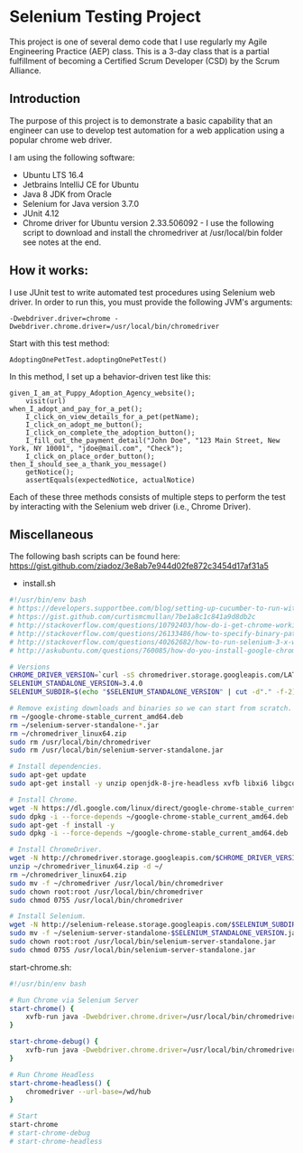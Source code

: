 # Selenium Testing Project
This project is one of several demo code that I use regularly my
Agile Engineering Practice (AEP) class. This is a 3-day class that is
a partial fulfillment of becoming a Certified Scrum Developer (CSD) by
the Scrum Alliance.

## Introduction
The purpose of this project is to demonstrate a basic capability that
an engineer can use to develop test automation for a web application
using a popular chrome web driver.

I am using the following software:

+ Ubuntu LTS 16.4
+ Jetbrains IntelliJ CE for Ubuntu
+ Java 8 JDK from Oracle
+ Selenium for Java version 3.7.0
+ JUnit 4.12
+ Chrome driver for Ubuntu version 2.33.506092 - I use the following
script to download and install the chromedriver at /usr/local/bin
folder see notes at the end.

## How it works:
I use JUnit test to write automated test procedures using Selenium web
driver. In order to run this, you must provide the following JVM's
arguments:

    -Dwebdriver.driver=chrome -Dwebdriver.chrome.driver=/usr/local/bin/chromedriver

Start with this test method:

    AdoptingOnePetTest.adoptingOnePetTest()

In this method, I set up a behavior-driven test like this:

    given_I_am_at_Puppy_Adoption_Agency_website();
        visit(url)
    when_I_adopt_and_pay_for_a_pet();
        I_click_on_view_details_for_a_pet(petName);
        I_click_on_adopt_me_button();
        I_click_on_complete_the_adoption_button();
        I_fill_out_the_payment_detail("John Doe", "123 Main Street, New York, NY 10001", "jdoe@mail.com", "Check");
        I_click_on_place_order_button();
    then_I_should_see_a_thank_you_message()
        getNotice();
        assertEquals(expectedNotice, actualNotice)

Each of these three methods consists of multiple steps to perform the
test by interacting with the Selenium web driver (i.e., Chrome Driver).

## Miscellaneous
The following bash scripts can be found here: https://gist.github.com/ziadoz/3e8ab7e944d02fe872c3454d17af31a5

+ install.sh

```bash
#!/usr/bin/env bash
# https://developers.supportbee.com/blog/setting-up-cucumber-to-run-with-Chrome-on-Linux/
# https://gist.github.com/curtismcmullan/7be1a8c1c841a9d8db2c
# http://stackoverflow.com/questions/10792403/how-do-i-get-chrome-working-with-selenium-using-php-webdriver
# http://stackoverflow.com/questions/26133486/how-to-specify-binary-path-for-remote-chromedriver-in-codeception
# http://stackoverflow.com/questions/40262682/how-to-run-selenium-3-x-with-chrome-driver-through-terminal
# http://askubuntu.com/questions/760085/how-do-you-install-google-chrome-on-ubuntu-16-04

# Versions
CHROME_DRIVER_VERSION=`curl -sS chromedriver.storage.googleapis.com/LATEST_RELEASE`
SELENIUM_STANDALONE_VERSION=3.4.0
SELENIUM_SUBDIR=$(echo "$SELENIUM_STANDALONE_VERSION" | cut -d"." -f-2)

# Remove existing downloads and binaries so we can start from scratch.
rm ~/google-chrome-stable_current_amd64.deb
rm ~/selenium-server-standalone-*.jar
rm ~/chromedriver_linux64.zip
sudo rm /usr/local/bin/chromedriver
sudo rm /usr/local/bin/selenium-server-standalone.jar

# Install dependencies.
sudo apt-get update
sudo apt-get install -y unzip openjdk-8-jre-headless xvfb libxi6 libgconf-2-4

# Install Chrome.
wget -N https://dl.google.com/linux/direct/google-chrome-stable_current_amd64.deb -P ~/
sudo dpkg -i --force-depends ~/google-chrome-stable_current_amd64.deb
sudo apt-get -f install -y
sudo dpkg -i --force-depends ~/google-chrome-stable_current_amd64.deb

# Install ChromeDriver.
wget -N http://chromedriver.storage.googleapis.com/$CHROME_DRIVER_VERSION/chromedriver_linux64.zip -P ~/
unzip ~/chromedriver_linux64.zip -d ~/
rm ~/chromedriver_linux64.zip
sudo mv -f ~/chromedriver /usr/local/bin/chromedriver
sudo chown root:root /usr/local/bin/chromedriver
sudo chmod 0755 /usr/local/bin/chromedriver

# Install Selenium.
wget -N http://selenium-release.storage.googleapis.com/$SELENIUM_SUBDIR/selenium-server-standalone-$SELENIUM_STANDALONE_VERSION.jar -P ~/
sudo mv -f ~/selenium-server-standalone-$SELENIUM_STANDALONE_VERSION.jar /usr/local/bin/selenium-server-standalone.jar
sudo chown root:root /usr/local/bin/selenium-server-standalone.jar
sudo chmod 0755 /usr/local/bin/selenium-server-standalone.jar
```
start-chrome.sh:

```bash
#!/usr/bin/env bash

# Run Chrome via Selenium Server
start-chrome() {
    xvfb-run java -Dwebdriver.chrome.driver=/usr/local/bin/chromedriver -jar /usr/local/bin/selenium-server-standalone.jar
}

start-chrome-debug() {
    xvfb-run java -Dwebdriver.chrome.driver=/usr/local/bin/chromedriver -jar /usr/local/bin/selenium-server-standalone.jar -debug
}

# Run Chrome Headless
start-chrome-headless() {
    chromedriver --url-base=/wd/hub
}

# Start
start-chrome
# start-chrome-debug
# start-chrome-headless
```
